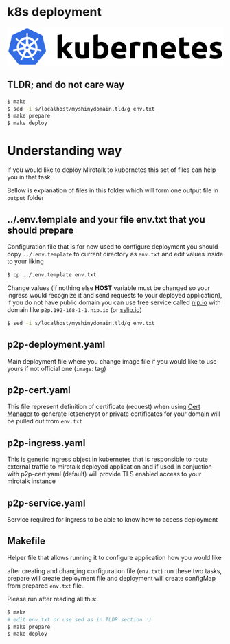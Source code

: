 # k8s deployment

![k8s](../public/images/k8s.png)

## TLDR; and do not care way

```bash
$ make
$ sed -i s/localhost/myshinydomain.tld/g env.txt
$ make prepare
$ make deploy
```

# Understanding way

If you would like to deploy Mirotalk to kubernetes
this set of files can help you in that task

Bellow is explanation of files in this folder which will form one output file in `output` folder

## ../.env.template and your file env.txt that you should prepare

Configuration file that is for now used to configure deployment
you should copy `../.env.template` to current directory as `env.txt` and edit values inside to your liking

```bash
$ cp ../.env.template env.txt
```

Change values (if nothing else **HOST** variable must be changed so your ingress would recognize it and send requests to your deployed application),
if you do not have public domain you can use free service called [nip.io](https://nip.io/) with domain like `p2p.192-168-1-1.nip.io` (or [sslip.io](https://sslip.io/))

```bash
$ sed -i s/localhost/myshinydomain.tld/g env.txt
```

## p2p-deployment.yaml

Main deployment file where you change image file if you would like to use yours if not official one (`image`: tag)

## p2p-cert.yaml

This file represent definition of certificate (request) when using [Cert Manager](https://cert-manager.io/) to generate letsencrypt or private certificates for your domain will be pulled out from `env.txt`

## p2p-ingress.yaml

This is generic ingress object in kubernetes that is responsible to route external traffic to mirotalk deployed application and if used in conjuction with p2p-cert.yaml (default) will provide TLS enabled access to your mirotalk instance

## p2p-service.yaml

Service required for ingress to be able to know how to access deployment

## Makefile

Helper file that allows running it to configure application how you would like

after creating and changing configuration file (`env.txt`) run these two tasks, prepare will create deployment file
and deployment will create configMap from prepared `env.txt` file.

Please run after reading all this:

```bash
$ make
# edit env.txt or use sed as in TLDR section :)
$ make prepare
$ make deploy
```
